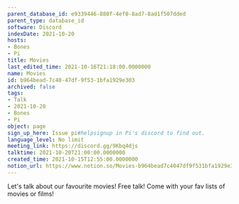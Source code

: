 ```yaml
---
parent_database_id: e9339446-880f-4ef0-8ad7-8ad1f507dded
parent_type: database_id
software: Discord
indexDate: 2021-10-20
hosts:
- Bones
- Pi
title: Movies
last_edited_time: 2021-10-16T21:18:00.0000000
name: Movies
id: b964bead-7c40-47df-9f53-1bfa1929e303
archived: false
tags:
- Talk
- 2021-10-20
- Bones
- Pi
object: page
sign_up_here: Issue pi#helpsignup in Pi's discord to find out.
language_level: No limit
meeting_link: https://discord.gg/9Kbq4djs
talktime: 2021-10-20T21:00:00.0000000
created_time: 2021-10-15T12:55:00.0000000
notion_url: https://www.notion.so/Movies-b964bead7c4047df9f531bfa1929e303
---
```


Let's talk about our favourite movies!
Free talk! Come with your fav lists of movies or films!


